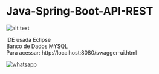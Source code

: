# Java-Spring-Boot-API-REST

![alt text](https://github.com/MateusCouto/Java-Spring-Boot-API-REST/blob/main/java-spring-boot.png?raw=true)

IDE usada Eclipse <br />
Banco de Dados MYSQL <br />
Para acessar: http://localhost:8080/swagger-ui.html

[![whatsapp](https://img.shields.io/badge/-mateus.webjogos@gmail.com-D14836?style=for-the-badge&logo=whatsapp&logoColor=white&link=mailto:mateus.webjogos@gmail.com)](mailto:mateus.webjogos@gmail.com)
